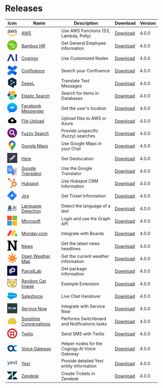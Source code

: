# Releases

 Icon  | Name  | Description  | Download  | Version  |
|---|---|---|---|---|
| <img src="./extensions/aws/icon.png" width="40"></img> |  [AWS](./extensions/aws/) | Use AWS Functions (S3, Lambda, Polly) |  [Download](https://github.com/Cognigy/Extensions/releases/download/aws400/aws.tar.gz) |  4.0.0 |
| <img src="./extensions/bamboo-hr/icon.png" width="40"></img> |  [Bamboo HR](./extensions/bamboo-hr/) | Get General Employee Information |  [Download](https://github.com/Cognigy/Extensions/releases/download/bamboo-hr400/bamboohr.tar.gz) |  4.0.0 |
| <img src="./extensions/cognigy/icon.png" width="40"></img> |  [Cognigy](./extensions/cognigy/) | Use Customized Nodes |  [Download](https://github.com/Cognigy/Extensions/releases/download/cognigy400/cognigy.tar.gz) |  4.0.0 |
| <img src="./extensions/confluence/icon.png" width="40"></img> |  [Confluence](./extensions/confluence/) | Search your Confluence |  [Download](https://github.com/Cognigy/Extensions/releases/download/confluence400/confluence.tar.gz) |  4.0.0 |
| <img src="./extensions/deepl/icon.png" width="40"></img> |  [DeepL](./extensions/deepl/) | Translate Text Messages |  [Download](https://github.com/Cognigy/Extensions/releases/download/deepl400/deepl.tar.gz) |  4.0.0 |
| <img src="./extensions/elastic-search/icon.png" width="40"></img> |  [Elastic Search](./extensions/elastic-search/) | Search for items in Databases |  [Download](https://github.com/Cognigy/Extensions/releases/download/elastic-search/elastic-search.tar.gz) |  4.0.0 |
| <img src="./extensions/facebook-messenger/icon.png" width="40"></img> |  [Facebook Messenger](./extensions/facebook-messenger/) | Get the user's location |  [Download](https://github.com/Cognigy/Extensions/releases/download/facebook-messenger400/facebook-messenger.tar.gz) |  4.0.0 |
| <img src="./extensions/file-upload/icon.png" width="40"></img> |  [File Upload](./extensions/file-upload/) | Upload files to AWS or Azure |  [Download](https://github.com/Cognigy/Extensions/releases/download/file-upload400/file-upload.tar.gz) |  4.0.0 |
| <img src="./extensions/fuzzy-search/icon.png" width="40"></img> |  [Fuzzy Search](./extensions/fuzzy-search/) | Provide unspecific (fuzzy) searches |  [Download](https://github.com/Cognigy/Extensions/releases/download/fuzzy-search400/fuzzy-search.tar.gz) |  4.0.0 |
| <img src="./extensions/google-maps/icon.png" width="40"></img> |  [Google Maps](./extensions/google-maps/) | Use Google Maps in your Chat |  [Download](https://github.com/Cognigy/Extensions/releases/download/google-maps400/google-maps.tar.gz) |  4.0.0 |
| <img src="./extensions/here/icon.png" width="40"></img> |  [Here](./extensions/here/) | Get Geolocation |  [Download](https://github.com/Cognigy/Extensions/releases/download/here400/here.tar.gz) |  4.0.0 |
| <img src="./extensions/google-translator/icon.png" width="40"></img> |  [Google Translator](./extensions/google-translator/) | Use the Google Translator |  [Download](https://github.com/Cognigy/Extensions/releases/download/google-translator400/google-translator.tar.gz) |  4.0.0 |
| <img src="./extensions/hubspot/icon.png" width="40"></img> |  [Hubspot](./extensions/hubspot/) | Use Hubspot CRM Information |  [Download](https://github.com/Cognigy/Extensions/releases/download/hubspot400/hubspot.tar.gz) |  4.0.0 |
| <img src="./extensions/jira/icon.png" width="40"></img> |  [Jira](./extensions/jira/) | Get Ticket Information |  [Download](https://github.com/Cognigy/Extensions/releases/download/jira400/jira.tar.gz) |  4.0.0 |
| <img src="./extensions/language-detection/icon.png" width="40"></img> |  [Language Detection](./extensions/language-detection/) | Detect the language of a text |  [Download](https://github.com/Cognigy/Extensions/releases/download/language-detection400/language-detection.tar.gz) |  4.0.0 |
| <img src="./extensions/microsoft/icon.png" width="40"></img> |  [Microsoft](./extensions/microsoft/) | Login and use the Graph API |  [Download](https://github.com/Cognigy/Extensions/releases/download/microsoft400/microsoft.tar.gz) |  4.0.0 |
| <img src="./extensions/monday-com/icon.png" width="40"></img> |  [Monday.com](./extensions/monday-com/) | Integrate with Boards |  [Download](https://github.com/Cognigy/Extensions/releases/download/monday-com400/monday-com.tar.gz) |  4.0.0 |
| <img src="./extensions/news/icon.png" width="40"></img> |  [News](./extensions/news/) | Get the latest news headlines |  [Download](https://github.com/Cognigy/Extensions/releases/download/news400/news.tar.gz) |  4.0.0 |
| <img src="./extensions/open-weather-map/icon.png" width="40"></img> |  [Open Weather Map](./extensions/open-weather-map/) | Get the current weather information |  [Download](https://github.com/Cognigy/Extensions/releases/download/open-weather-map400/open-weather-map.tar.gz) |  4.0.0 |
| <img src="./extensions/parcellab/icon.png" width="40"></img> |  [ParcelLab](./extensions/parcellab/) | Get package information|  [Download](https://github.com/Cognigy/Extensions/releases/download/parcellab400/parcellab.tar.gz) |  4.0.0 |
| <img src="./extensions/random-cat-image/icon.png" width="40"></img> |  [Random Cat Image](./extensions/random-cat-image/) | Example Extension |  [Download](https://github.com/Cognigy/Extensions/releases/download/random-cat-image400/random-cat-image.tar.gz) |  4.0.0 |
| <img src="./extensions/salesforce/icon.png" width="40"></img> |  [Salesforce](./extensions/salesforce/) | Live Chat Handover |  [Download](https://github.com/Cognigy/Extensions/releases/download/salesforce400/salesforce.tar.gz) |  4.0.0 |
| <img src="./extensions/service-now/icon.png" width="40"></img> |  [Service Now](./extensions/service-now/) | Integrate with Service Now |  [Download](https://github.com/Cognigy/Extensions/releases/download/service-now400/service-now.tar.gz) |  4.0.0 |
| <img src="./extensions/sunshine-conversations/icon.png" width="40"></img> |  [Sunshine Conversations](./extensions/sunshine-conversations/) | Performs Switchboard and Notifications tasks|  [Download](https://github.com/Cognigy/Extensions/releases/download/sunshine-conversations400/sunshine-conversations.tar.gz) |  4.0.0 |
| <img src="./extensions/twilio/icon.png" width="40"></img> |  [Twilio](./extensions/twilio/) | Send SMS with Twilio |  [Download](https://github.com/Cognigy/Extensions/releases/download/twilio400/twilio.tar.gz) |  4.0.0 |
| <img src="./extensions/voice-gateway/icon.png" width="40"></img> |  [Voice Gateway](./extensions/voice-gateway/) | Helper nodes for the Cognigy.AI Voice Gateway |  [Download](https://github.com/Cognigy/Extensions/releases/download/voice-gateway400/voice-gateway.tar.gz) |  4.0.0 |
| <img src="./extensions/yext/icon.png" width="40"></img> |  [Yext](./extensions/yext/) | Provide detailed Yext entity information |  [Download](https://github.com/Cognigy/Extensions/releases/download/yext400/yext.tar.gz) |  4.0.0 |
| <img src="./extensions/zendesk/icon.png" width="40"></img> |  [Zendesk](./extensions/zendesk/) | Create Tickets in Zendesk |  [Download](https://github.com/Cognigy/Extensions/releases/download/zendesk400/zendesk.tar.gz) |  4.0.0 |